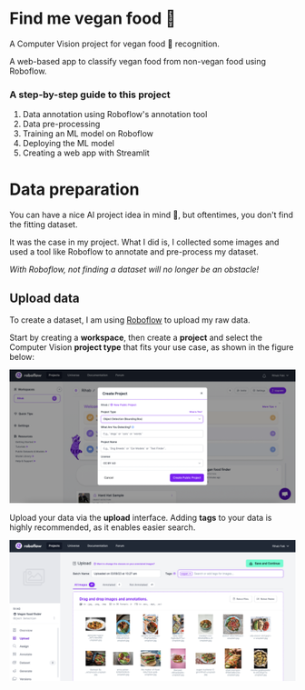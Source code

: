 # Find me vegan food 👀 
A Computer Vision project for vegan food 🌱 recognition. 

A web-based app to classify vegan food from non-vegan food using Roboflow. 

### A step-by-step guide to this project 
1. Data annotation using Roboflow's annotation tool
2. Data pre-processing
3. Training an ML model on Roboflow
4. Deploying the ML model
5. Creating a web app with Streamlit 


# Data preparation 

You can have a nice AI project idea in mind 🚀, but oftentimes, you don't find the fitting dataset. 

It was the case in my project. What I did is, I collected some images and used a tool like Roboflow to annotate and pre-process my dataset.

*With Roboflow, not finding a dataset will no longer be an obstacle!*

## Upload data 

To create a dataset, I am using [Roboflow](https://app.roboflow.com/) to upload my raw data. 

Start by creating a **workspace**, then create a **project** and select the Computer Vision **project type** that fits your use case, as shown in the figure below: 

![create_project](/docs/create-project.png)

Upload your data via the **upload** interface. Adding **tags** to your data is highly recommended, as it enables easier search. 

![upload_data](/docs/uploaded-data.png)

